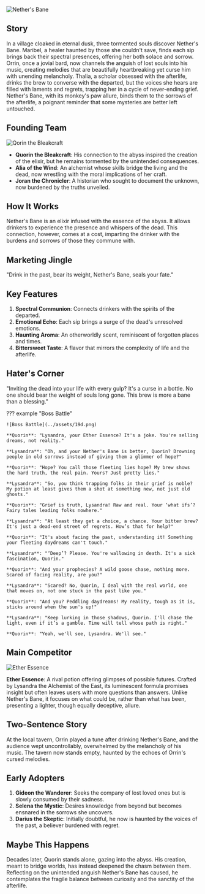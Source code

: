 ![Nether's Bane](../assets/19.png)

## Story

In a village cloaked in eternal dusk, three tormented souls discover Nether's Bane. Maribel, a healer haunted by those she couldn't save, finds each sip brings back their spectral presences, offering her both solace and sorrow. Orrin, once a jovial bard, now channels the anguish of lost souls into his music, creating melodies that are beautifully heartbreaking yet curse him with unending melancholy. Thalia, a scholar obsessed with the afterlife, drinks the brew to converse with the departed, but the voices she hears are filled with laments and regrets, trapping her in a cycle of never-ending grief. Nether's Bane, with its monkey's paw allure, binds them to the sorrows of the afterlife, a poignant reminder that some mysteries are better left untouched.

## Founding Team

![Qorin the Bleakcraft](../assets/19c.png)

- **Quorin the Bleakcraft**: His connection to the abyss inspired the creation of the elixir, but he remains tormented by the unintended consequences.
- **Alia of the Wind**: An alchemist whose skills bridge the living and the dead, now wrestling with the moral implications of her craft.
- **Joran the Chronicler**: A historian who sought to document the unknown, now burdened by the truths unveiled.

## How It Works

Nether's Bane is an elixir infused with the essence of the abyss. It allows drinkers to experience the presence and whispers of the dead. This connection, however, comes at a cost, imparting the drinker with the burdens and sorrows of those they commune with.

## Marketing Jingle

"Drink in the past, bear its weight, Nether's Bane, seals your fate."

## Key Features

1. **Spectral Communion**: Connects drinkers with the spirits of the departed.
2. **Emotional Echo**: Each sip brings a surge of the dead's unresolved emotions.
3. **Haunting Aroma**: An otherworldly scent, reminiscent of forgotten places and times.
4. **Bittersweet Taste**: A flavor that mirrors the complexity of life and the afterlife.

## Hater's Corner

"Inviting the dead into your life with every gulp? It's a curse in a bottle. No one should bear the weight of souls long gone. This brew is more a bane than a blessing."

??? example "Boss Battle"

    ![Boss Battle](../assets/19d.png)

    **Quorin**: "Lysandra, your Ether Essence? It's a joke. You're selling dreams, not reality."

    **Lysandra**: "Oh, and your Nether's Bane is better, Quorin? Drowning people in old sorrows instead of giving them a glimmer of hope?"

    **Quorin**: "Hope? You call those fleeting lies hope? My brew shows the hard truth, the real pain. Yours? Just pretty lies."

    **Lysandra**: "So, you think trapping folks in their grief is noble? My potion at least gives them a shot at something new, not just old ghosts."

    **Quorin**: "Grief is truth, Lysandra! Raw and real. Your ‘what ifs’? Fairy tales leading folks nowhere."

    **Lysandra**: "At least they get a choice, a chance. Your bitter brew? It's just a dead-end street of regrets. How’s that for help?"

    **Quorin**: "It's about facing the past, understanding it! Something your fleeting daydreams can't touch."

    **Lysandra**: "‘Deep’? Please. You're wallowing in death. It's a sick fascination, Quorin."

    **Quorin**: "And your prophecies? A wild goose chase, nothing more. Scared of facing reality, are you?"

    **Lysandra**: "Scared? No, Quorin, I deal with the real world, one that moves on, not one stuck in the past like you."

    **Quorin**: "And you? Peddling daydreams! My reality, tough as it is, sticks around when the sun's up!"

    **Lysandra**: "Keep lurking in those shadows, Quorin. I'll chase the light, even if it’s a gamble. Time will tell whose path is right."

    **Quorin**: "Yeah, we'll see, Lysandra. We'll see."

## Main Competitor

![Ether Essence](../assets/19a.png)

**Ether Essence**: A rival potion offering glimpses of possible futures. Crafted by Lysandra the Alchemist of the East, its luminescent formula promises insight but often leaves users with more questions than answers. Unlike Nether's Bane, it focuses on what could be, rather than what has been, presenting a lighter, though equally deceptive, allure.

## Two-Sentence Story

At the local tavern, Orrin played a tune after drinking Nether's Bane, and the audience wept uncontrollably, overwhelmed by the melancholy of his music. The tavern now stands empty, haunted by the echoes of Orrin's cursed melodies.

## Early Adopters

1. **Gideon the Wanderer**: Seeks the company of lost loved ones but is slowly consumed by their sadness.
2. **Selena the Mystic**: Desires knowledge from beyond but becomes ensnared in the sorrows she uncovers.
3. **Darius the Skeptic**: Initially doubtful, he now is haunted by the voices of the past, a believer burdened with regret.

## Maybe This Happens

Decades later, Quorin stands alone, gazing into the abyss. His creation, meant to bridge worlds, has instead deepened the chasm between them. Reflecting on the unintended anguish Nether's Bane has caused, he contemplates the fragile balance between curiosity and the sanctity of the afterlife.
